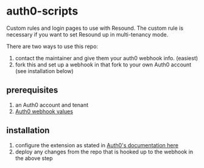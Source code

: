 # auth0-scripts
Custom rules and login pages to use with Resound.  The custom rule is necessary if you want to set Resound up in multi-tenancy mode.

There are two ways to use this repo:

1. contact the maintainer and give them your auth0 webhook info. (easiest)
1. fork this and set up a webhook in that fork to your own Auth0 account (see installation below)

## prerequisites
1. an Auth0 account and tenant
1. [Auth0 webhook values](https://auth0.com/docs/extensions/github-deploy#configure-the-extension)

## installation
1. configure the extension as stated in [Auth0's documentation here](https://auth0.com/docs/extensions/github-deploy#configure-the-extension)
1. deploy any changes from the repo that is hooked up to the webhook in the above step
